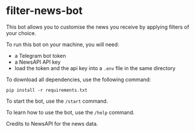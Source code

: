 # filter-news-bot
This bot allows you to customise the news you receive by applying filters of your choice. 

To run this bot on your machine, you will need:
- a Telegram bot token 
- a NewsAPI API key
- load the token and the api key into a `.env` file in the same directory

To download all dependencies, use the following command:

```pip install -r requirements.txt```

To start the bot, use the `/start` command.

To learn how to use the bot, use the `/help` command.

Credits to NewsAPI for the news data.